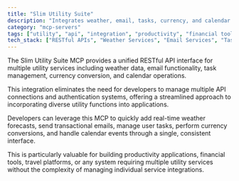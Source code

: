 ```yaml
---
title: "Slim Utility Suite"
description: "Integrates weather, email, tasks, currency, and calendar services via RESTful API for seamless application integration."
category: "mcp-servers"
tags: ["utility", "api", "integration", "productivity", "financial tools", "travel platforms"]
tech_stack: ["RESTful APIs", "Weather Services", "Email Services", "Task Management Systems", "Currency Conversion", "Calendar APIs"]
---
```


The Slim Utility Suite MCP provides a unified RESTful API interface for multiple utility services including weather data, email functionality, task management, currency conversion, and calendar operations. 

This integration eliminates the need for developers to manage multiple API connections and authentication systems, offering a streamlined approach to incorporating diverse utility functions into applications.

Developers can leverage this MCP to quickly add real-time weather forecasts, send transactional emails, manage user tasks, perform currency conversions, and handle calendar events through a single, consistent interface. 

This is particularly valuable for building productivity applications, financial tools, travel platforms, or any system requiring multiple utility services without the complexity of managing individual service integrations.